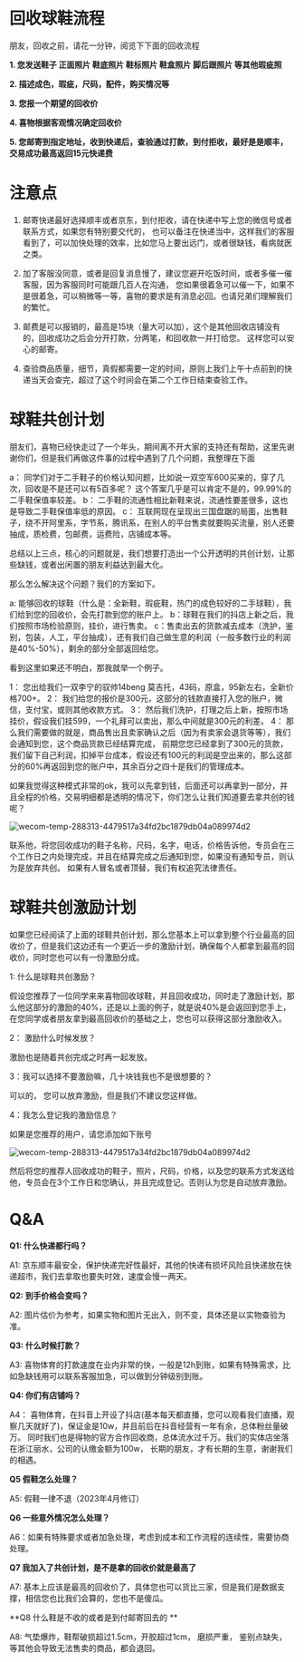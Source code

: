  # 回收球鞋流程

朋友，回收之前，请花一分钟，阅览下下面的回收流程

**1. 您发送鞋子 正面照片 鞋底照片 鞋标照片 鞋盒照片 脚后跟照片 等其他瑕疵照**

**2. 描述成色，瑕疵，尺码，配件，购买情况等**

**3. 您报一个期望的回收价**

**4. 喜物根据客观情况确定回收价**

**5. 您邮寄到指定地址，收到快递后，查验通过打款，到付拒收，最好是是顺丰，交易成功最高返回15元快递费**

# 注意点

1. 邮寄快递最好选择顺丰或者京东，到付拒收，请在快递中写上您的微信号或者联系方式，如果您有特别要交代的，
也可以备注在快递当中，这样我们的客服看到了，可以加快处理的效率，比如您马上要出远门，或者很缺钱，看病就医之类。

2. 加了客服没同意，或者是回复消息慢了，建议您避开吃饭时间，或者多催一催客服，因为客服同时可能跟几百人在沟通，
您如果很着急可以催一下，如果不是很着急，可以稍微等一等，喜物的要求是有消息必回。也请兄弟们理解我们的繁忙。 

3. 邮费是可以报销的，最高是15块（量大可以加），这个是其他回收店铺没有的，回收成功之后会分开打款，分两笔，和回收款一并打给您。
这样您可以安心的邮寄。

4. 查验商品质量，细节，真假都需要一定的时间，原则上我们上午十点前到的快递当天会查完，超过了这个时间会在第二个工作日结束查验工作。


# 球鞋共创计划
朋友们，喜物已经快走过了一个年头，期间离不开大家的支持还有帮助，这里先谢谢你们，但是我们再做这件事的过程中遇到了几个问题，我整理在下面

a： 同学们对于二手鞋子的价格认知问题，比如说一双空军600买来的，穿了几次，回收是不是还可以有5百多呢？ 这个答案几乎是可以肯定不是的，99.99%的二手鞋保值率较差。
b： 二手鞋的流通性相比新鞋来说，流通性要差很多，这也是导致二手鞋保值率低的原因。
c： 互联网现在呈现出三国盘踞的局面，出售鞋子，绕不开阿里系，字节系，腾讯系，在别人的平台售卖就要购买流量，别人还要抽成，质检费，包邮费，运费险，店铺成本等。

总结以上三点，核心的问题就是，我们想要打造出一个公开透明的共创计划，让那些缺钱，或者出闲置的朋友利益达到最大化。

那么怎么解决这个问题？我们的方案如下。

a: 能够回收的球鞋（什么是：全新鞋，瑕疵鞋，热门的成色较好的二手球鞋），我们给到您的回收价，会先打款到您的账户上。
b：球鞋在我们的抖店上新之后，我们按照市场检验原则，挂价，进行售卖。
c：售卖出去的货款减去成本（洗护，鉴别，包装，人工，平台抽成），还有我们自己做生意的利润（一般多数行业的利润是40%-50%），剩余的部分全部返回给您。

看到这里如果还不明白，那我就举一个例子。

1： 您出给我们一双李宁的驭帅14beng 莫吉托，43码，原盒，95新左右，全新价格700+。
2： 我们给您的报价是300元，这部分的钱款直接打入您的账户，微信，支付宝，或则其他收款方式。
3： 然后我们洗护，打理之后上新，按照市场挂价，假设我们挂599，一个礼拜可以卖出，那么中间就是300元的利差。
4： 那么我们需要做的就是，商品售出且卖家确认之后（因为有卖家会退货等等），我们会通知到您，这个商品货款已经结算完成，
前期您您已经拿到了300元的货款，我们留下自己利润，扣掉平台成本，假设还有100元的利润是空出来的，那么这部分的60%再返回到您的账户中，其余百分之四十是我们的管理成本。

如果我觉得这种模式非常的ok，我可以先拿到钱，后面还可以再拿到一部分，并且全程的价格，交易明细都是透明的情况下，你们怎么让我们知道要去拿共创的钱呢？

![wecom-temp-288313-4479517a34fd2bc1879db04a089974d2](https://user-images.githubusercontent.com/5621417/231977245-722ca5bc-7451-43a6-9863-eae77ec98bc5.jpg)

联系他，将您回收成功的鞋子名称，尺码，名字，电话，价格告诉他，专员会在三个工作日之内处理完成，并且在结算完成之后通知到您，如果没有通知专员，则认为是放弃共创。
如果有人冒名或者顶替，我们有权追究法律责任。

# 球鞋共创激励计划

如果您已经阅读了上面的球鞋共创计划，那么您基本上可以拿到整个行业最高的回收价了，但是我们这边还有一个更近一步的激励计划，确保每个人都拿到最高的回收价，同时您也可以有一份激励分成。

1: 什么是球鞋共创激励？

假设您推荐了一位同学来来喜物回收球鞋，并且回收成功，同时走了激励计划，那么他这部分的激励的40%，还是以上面的例子，就是说40%是会返回到您手上，在您同学或者朋友拿到最高回收价的基础之上，您也可以获得这部分激励收入。

2： 激励什么时候发放？

激励也是随着共创完成之时再一起发放。

3：我可以选择不要激励嘛，几十块钱我也不是很想要的？

可以的， 您可以放弃激励，但是我们不建议您这样做。

4：我怎么登记我的激励信息？

如果是您推荐的用户，请您添加如下账号

![wecom-temp-288313-4479517a34fd2bc1879db04a089974d2](https://user-images.githubusercontent.com/5621417/231976318-ea896e65-b3e8-4a39-b584-7381dfa7341a.jpg)

然后将您的推荐人回收成功的鞋子，照片，尺码，价格，以及您的联系方式发送给他，专员会在3个工作日和您确认，并且完成登记。否则认为您是自动放弃激励。


# Q&A

**Q1: 什么快递都行吗？**

A1: 京东顺丰最安全，保护快递完好性最好，其他的快递有损坏风险且快递放在快递超市，我们去拿取也要失时效，速度会慢一两天。

**Q2: 到手价格会变吗？**

A2: 图片估价为参考，如果实物和图片无出入，则不变，具体还是以实物查验为准。

**Q3: 什么时候打款？**

A3: 喜物体育的打款速度在业内非常的快，一般是12h到账，如果有特殊需求，比如急缺钱用可以联系客服加急，可以做到分钟级别到账。

**Q4: 你们有店铺吗？**

A4： 喜物体育，在抖音上开设了抖店(基本每天都直播，您可以观看我们直播，观察几天就好了)，保证金是10w，并且前后在抖音经营有一年有余，总体粉丝量破万。
同时我们也是得物的官方合作回收商，总体流水过千万。我们的实体店坐落在浙江丽水，公司的认缴金额为100w，
长期的朋友，才有长期的生意，谢谢我们的相遇。

**Q5 假鞋怎么处理？**

A5: 假鞋一律不退（2023年4月修订）

**Q6 一些意外情况怎么处理？**

A6：如果有特殊要求或者加急处理，考虑到成本和工作流程的连续性，需要协商处理。

**Q7 我加入了共创计划，是不是拿的回收价就是最高了**

A7: 基本上应该是最高的回收价了，具体您也可以货比三家，但是我们是数据支撑，相信您也比我们会算的，您也不是傻瓜。

**Q8 什么鞋是不收的或者是到付邮寄回去的 **

A8: 气垫爆炸，鞋帮破损超过1.5cm，开胶超过1cm， 磨损严重， 鉴别点缺失，等其他会导致无法售卖的商品，都会退回。








